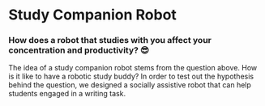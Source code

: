 # Study Companion Robot

### How does a robot that studies with you affect your concentration and productivity? :sunglasses:

The idea of a study companion robot stems from the question above. How is it like to have a robotic study buddy? In order to test out the hypothesis behind the question, we designed a socially assistive robot that can help students engaged in a writing task.
